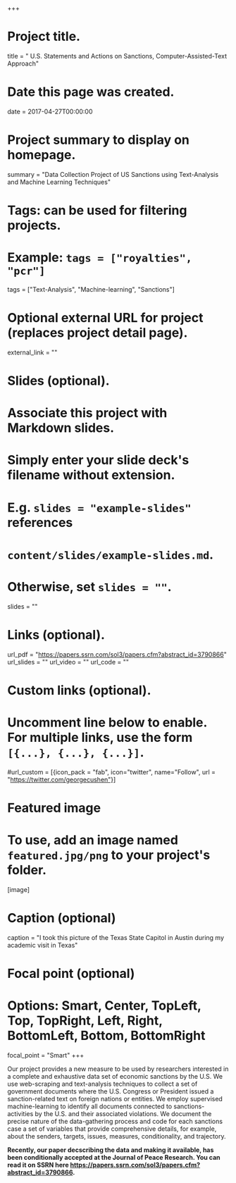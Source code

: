 +++
# Project title.
title = " U.S. Statements and Actions on Sanctions, Computer-Assisted-Text Approach"

# Date this page was created.
date = 2017-04-27T00:00:00

# Project summary to display on homepage.
summary = "Data Collection Project of US Sanctions using Text-Analysis and Machine Learning Techniques"

# Tags: can be used for filtering projects.
# Example: `tags = ["royalties", "pcr"]`
tags = ["Text-Analysis", "Machine-learning", "Sanctions"]

# Optional external URL for project (replaces project detail page).
external_link = ""

# Slides (optional).
#   Associate this project with Markdown slides.
#   Simply enter your slide deck's filename without extension.
#   E.g. `slides = "example-slides"` references 
#   `content/slides/example-slides.md`.
#   Otherwise, set `slides = ""`.
slides = ""

# Links (optional).
url_pdf = "https://papers.ssrn.com/sol3/papers.cfm?abstract_id=3790866"
url_slides = ""
url_video = ""
url_code = ""

# Custom links (optional).
#   Uncomment line below to enable. For multiple links, use the form `[{...}, {...}, {...}]`.
#url_custom = [{icon_pack = "fab", icon="twitter", name="Follow", url = "https://twitter.com/georgecushen"}]

# Featured image
# To use, add an image named `featured.jpg/png` to your project's folder. 

[image]
  # Caption (optional)
  caption = "I took this picture of the Texas State Capitol in Austin during my academic visit in Texas"
  
  # Focal point (optional)
  # Options: Smart, Center, TopLeft, Top, TopRight, Left, Right, BottomLeft, Bottom, BottomRight
  focal_point = "Smart"
+++

Our project provides a new measure to be used by researchers interested in a complete and exhaustive data set of economic sanctions by the U.S. We use web-scraping and text-analysis techniques to collect a set of government documents where the U.S. Congress or President issued a sanction-related text on foreign nations or entities.  We employ supervised machine-learning to identify all documents connected to sanctions-activities by the U.S. and their associated violations. 
We document the precise nature of the data-gathering process and code for each sanctions case a set of variables that provide comprehensive details, for example, about the senders, targets, issues, measures, conditionality, and trajectory. 

**Recently, our paper decscribing the data and making it available, has been conditionally accepted at the Journal of Peace Research. You can read it on SSRN here https://papers.ssrn.com/sol3/papers.cfm?abstract_id=3790866.**
